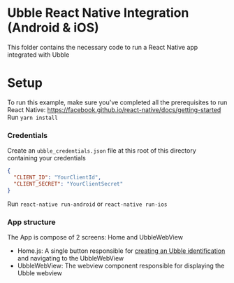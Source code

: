 # Ubble React Native Integration (Android & iOS)

This folder contains the necessary code to run a React Native app integrated with Ubble

# Setup
To run this example, make sure you've completed all the prerequisites to run React Native: https://facebook.github.io/react-native/docs/getting-started
Run `yarn install`

### Credentials
Create an `ubble_credentials.json` file at this root of this directory containing your credentials

```json
{
  "CLIENT_ID": "YourClientId",
  "CLIENT_SECRET": "YourClientSecret"
}
```

Run `react-native run-android` or `react-native run-ios`

### App structure

The App is compose of 2 screens: Home and UbbleWebView

- Home.js: A single button responsible for [creating an Ubble identification](https://ubbleai.github.io/developer-documentation/#create-an-identification) and navigating to the UbbleWebView
- UbbleWebView: The webview component responsible for displaying the Ubble webview
 